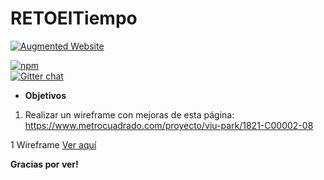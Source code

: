 # RETOElTiempo


 [![Augmented Website](https://user-images.githubusercontent.com/252962/27472386-0d11e59a-57f3-11e7-9fa5-34332c5484f7.png)](https://umistudio.github.io/RetoBBVA-Concept/)

[![npm](https://img.shields.io/github/repo-size/badges/shields.svg)](https://www.npmjs.com/package/ar.js)
<br class="badge-separator" />
[![Gitter chat](https://badges.gitter.im/AR-js/Lobby.png)](https://gitter.im/AR-js/Lobby)

- **Objetivos** 
1. Realizar un wireframe con mejoras de esta página: https://www.metrocuadrado.com/proyecto/viu-park/1821-C00002-08 



1 Wireframe  [Ver aquí](https://marvelapp.com/b2a26j1)

**Gracias por ver!** 

